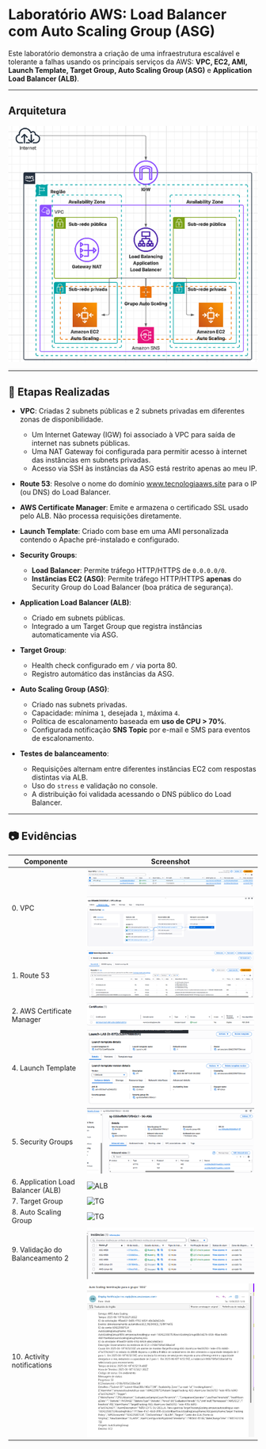 # Laboratório AWS: Load Balancer com Auto Scaling Group (ASG)

Este laboratório demonstra a criação de uma infraestrutura escalável e tolerante a falhas usando os principais serviços da AWS: **VPC, EC2, AMI, Launch Template, Target Group, Auto Scaling Group (ASG)** e **Application Load Balancer (ALB)**.

---

##  Arquitetura

![Diagrama de Arquitetura](evidencias/arquitetura.png)

---

## 🔧 Etapas Realizadas

- **VPC**: Criadas 2 subnets públicas e 2 subnets privadas em diferentes zonas de disponibilidade.  
  - Um Internet Gateway (IGW) foi associado à VPC para saída de internet nas subnets públicas.  
  - Uma NAT Gateway foi configurada para permitir acesso à internet das instâncias em subnets privadas.  
  - Acesso via SSH às instâncias da ASG está restrito apenas ao meu IP.
    
- **Route 53**: Resolve o nome do domínio www.tecnologiaaws.site para o IP (ou DNS) do Load Balancer.
  
- **AWS Certificate Manager**: 	Emite e armazena o certificado SSL usado pelo ALB. Não processa requisições diretamente.
  
- **Launch Template**: Criado com base em uma AMI personalizada contendo o Apache pré-instalado e configurado.

- **Security Groups**:  
  - **Load Balancer**: Permite tráfego HTTP/HTTPS de `0.0.0.0/0`.  
  - **Instâncias EC2 (ASG)**: Permite tráfego HTTP/HTTPS **apenas** do Security Group do Load Balancer (boa prática de segurança).

- **Application Load Balancer (ALB)**:  
  - Criado em subnets públicas.  
  - Integrado a um Target Group que registra instâncias automaticamente via ASG.

- **Target Group**:  
  - Health check configurado em `/` via porta 80.  
  - Registro automático das instâncias da ASG.

- **Auto Scaling Group (ASG)**:  
  - Criado nas subnets privadas.  
  - Capacidade: mínima `1`, desejada `1`, máxima `4`.  
  - Política de escalonamento baseada em **uso de CPU > 70%**.
  - Configurada notificação **SNS Topic** por e-mail e SMS para eventos de escalonamento.

- **Testes de balanceamento**:  
  - Requisições alternam entre diferentes instâncias EC2 com respostas distintas via ALB.
  - Uso do `stress` e validação no console.
  - A distribuição foi validada acessando o DNS público do Load Balancer.
    


---

## 📷 Evidências

| Componente                               | Screenshot                |
|------------------------------------------|----------------------------|
| 0. VPC                     | ![LT](evidencias/vpc.png) |
| 1. Route 53                  | ![LT](evidencias/route53.png) |
| 2. AWS Certificate Manager         | ![LT](evidencias/cm.png) |
| 4. Launch Template                       | ![LT](evidencias/Launch1.png) |
| 5. Security Groups                       | ![SG](evidencias/sg.png)  |
| 6. Application Load Balancer (ALB)       | ![ALB](evidencias/alba.png)|
| 7. Target Group                          | ![TG](evidencias/tg1.png)  |
| 8. Auto Scaling Group                       | ![TG](evidencias/ASG.png)  |
| 9. Validação do Balanceamento 2          | ![Teste2](evidencias/teste2.png)|
| 10. Activity notifications       | ![Teste1](evidencias/ntf.png)|

